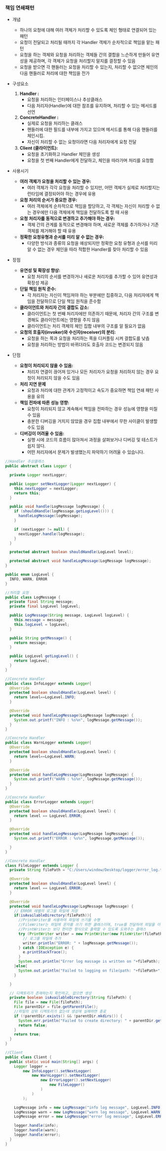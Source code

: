 ### 책임 연쇄패턴
- 개념
    - 하나의 요청에 대해 여러 객체가 처리할 수 있도록 체인 형태로 연결되어 있는 패턴
    - 요청이 전달되고 처리될 때까지 각 Handler 객체가 순차적으로 책임을 맡는 패턴
    - 요청을 하는 객체와 요청을 처리하는 객체들 간의 결합을 느슨하게 만들어 유연성을 제공하며, 각 객체가 요청을 처리할지 말지를 결정할 수 있음
    - 요청을 받으면 각 핸들러는 요청을 처리할 수 있는지, 처리할 수 없으면 체인의 다음 핸들러로 처리에 대한 책임을 전가
- 구성요소
    1. **Handler :**
        - 요청을 처리하는 인터페이스나 추상클래스
        - 다음 처리자(Handler)에 대한 참조를 유지하며, 처리할 수 있는 메서드를 선언
    2. **ConcreteHandler :**
        - 실제로 요청을 처리하는 클래스
        - 핸들러에 대한 필드를 내부에 가지고 있으며 메서드를 통해 다음 핸들러를 체인시킴.
        - 자신이 처리할 수 없는 요청이라면 다음 처리자에게 요청 전달
    3. **Client (클라이언트):**
        - 요청을 초기화하고 Handler 체인을 생성
        - 요청을 첫 번째 Handler에게 전달하고, 체인을 따라가며 처리를 요청함

- 사용시기
    - **여러 객체가 요청을 처리할 수 있는 경우:**
        - 여러 객체가 각각 요청을 처리할 수 있지만, 어떤 객체가 실제로 처리할지는 런타임에 결정되어야 하는 경우에 유용
    - **요청 처리의 순서가 중요한 경우:**
        - 여러 객체에게 순차적으로 책임을 할당하고, 각 객체는 자신이 처리할 수 없는 경우에만 다음 객체에게 책임을 전달하도록 할 때 사용
    - **요청 처리자를 동적으로 변경하고 추가해야 하는 경우:**
        - 객체 간의 관계를 동적으로 변경해야 하며, 새로운 객체를 추가하거나 기존 객체를 제거해야 할 때 유용
    - **정확한 요청유형과 순서를 미리 알 수 없는 경우:**
        - 다양한 방식과 종류의 요청을 예상되지만 정확한 요청 유형과 순서를 미리 알 수 없는 경우 체인을 따라 적합한 Handler를 찾아 처리할 수 있음
- 장점
    - **유연성 및 확장성 향상:**
        - 요청 처리의 순서를 변경하거나 새로운 처리자를 추가할 수 있어 유연성과 확장성 제공
    - **단일 책임 원칙 준수:**
        - 각 처리자는 자신이 책임져야 하는 부분에만 집중하고, 다음 처리자에게 책임을 전달하므로 단일 책임 원칙을 준수함
    - **클라이언트와 처리자 간의 결합도 감소:**
        - 클라이언트는 첫 번째 처리자에만 의존하기 때문에, 처리자 간의 구조를 변경해도 클라이언트에는 영향을 주지 않음
        - 클라이언트는 처리 객체의 체인 집합 내부의 구조를 알 필요가 없음
    - **요청의 호출자(invoker)와 수신자(receiver)의 분리:**
        - 요청을 하는 쪽과 요청을 처리하는 쪽을 디커플링 시켜 결합도를 낮츰
        - 요청을 처리하는 방법이 바뀌더라도 호출자 코드는 변경되지 않음
- 단점
    - **요청이 처리되지 않을 수 있음:**
        - 처리자 연결이 끊어져 있거나 모든 처리자가 요청을 처리하지 않는 경우 요청이 처리되지 않을 수도 있음
    - **처리 지연 문제**
        - 요청과 처리에 대한 관계가 고정적이고 속도가 중요하면 책임 연쇄 패턴 사용을 유의
    - **책임 전파에 따른 성능 영향:**
        - 요청이 처리되지 않고 계속해서 책임을 전파하는 경우 성능에 영향을 미칠 수 있음
        - 충분한 디버깅을 거치지 않았을 경우 집합 내부에서 무한 사이클이 발생할 수도 있음
    - **디버깅이 어려울 수 있음:**
        - 실행 시에 코드의 흐름이 많아져서 과정을 살펴보거나 디버깅 및 테스트가 쉽지 않다.
        - 어떤 처리자에서 문제가 발생했는지 파악하기 어려울 수 있습니다.


```java
//Handler 추상클래스
public abstract class Logger {

  private Logger nextLogger;

  public Logger setNextLogger(Logger nextLogger) {
    this.nextLogger = nextLogger;
    return this;
  }

  public void handle(LogMessage logMessage) {
    if (shouldHandle(logMessage.getLogLevel())) {
      handleLogMessage(logMessage);
    }

    if (nextLogger != null) {
      nextLogger.handle(logMessage);
    }
  }

  protected abstract boolean shouldHandle(LogLevel level);

  protected abstract void handleLogMessage(LogMessage logMessage);
}

public enum LogLevel {
  INFO, WARN, ERROR
}

//처리할 요청
public class LogMessage {
  private final String message;
  private final LogLevel logLevel;

  public LogMessage(String message, LogLevel logLevel) {
    this.message = message;
    this.logLevel = logLevel;
  }

  public String getMessage() {
    return message;
  }

  public LogLevel getLogLevel() {
    return logLevel;
  }
}

//Concrete Handler
public class InfoLogger extends Logger{
  @Override
  protected boolean shouldHandle(LogLevel level) {
    return level==LogLevel.INFO;
  }

  @Override
  protected void handleLogMessage(LogMessage logMessage) {
    System.out.printf("INFO : %s%n", logMessage.getMessage());
  }
}

//Concrete Handler
public class WarnLogger extends Logger{
  @Override
  protected boolean shouldHandle(LogLevel level) {
    return level==LogLevel.WARN;
  }

  @Override
  protected void handleLogMessage(LogMessage logMessage) {
    System.out.printf("WARN : %s%n", logMessage.getMessage());
  }
}

//Concrete Handler
public class ErrorLogger extends Logger{
  @Override
  protected boolean shouldHandle(LogLevel level) {
    return level == LogLevel.ERROR;
  }

  @Override
  protected void handleLogMessage(LogMessage logMessage) {
    System.out.printf("ERROR : %s%n", logMessage.getMessage());

  }
}

//Concrete Handler
class FileLogger extends Logger {
  private String filePath = "C:/Users/window/Desktop/logger/error_log.txt";

  @Override
  protected boolean shouldHandle(LogLevel level) {
    return level == LogLevel.ERROR;
  }

  @Override
  protected void handleLogMessage(LogMessage logMessage) {
    // ERROR 레벨의 로그를 파일에 저장
    if(isAvailableDirectory(filePath)){
      //PrintWriter를 사용하여 파일에 쓰기를 수행
      //FileWriter는 파일에 문자를 쓰기 위한 클래스이며, true를 전달하여 파일을 이어쓰기 모드 지정
      //PrintWriter는 보다 편리한 형식으로 출력할 수 있도록 도와주는 클래스
      try (PrintWriter writer = new PrintWriter(new FileWriter(filePath, true))) {
        // 로그를 파일에 추가
        writer.println("ERROR: " + logMessage.getMessage());
      } catch (IOException e) {
        e.printStackTrace();
      }
      System.out.println("Error log massage is written on "+filePath);
    }else{
      System.out.println("Failed to logging on file(path: "+filePath+")");
    }

  }

  // 디렉토리가 존재하는지 확인하고, 없으면 생성
  private boolean isAvailableDirectory(String filePath) {
    File file = new File(filePath);
    File parentDir = file.getParentFile();
    //파일의 상위 디렉토리가 없는데 생성에 실패하면 종료
    if (!parentDir.exists() && !parentDir.mkdirs()) {
      System.err.println("Failed to create directory: " + parentDir.getAbsolutePath());
      return false;
    }
    return true;
  }
}

//Client
public class Client {
  public static void main(String[] args) {
    Logger logger =
        new InfoLogger().setNextLogger(
            new WarnLogger().setNextLogger(
                new ErrorLogger().setNextLogger(
                    new FileLogger()
                )
            )
        );

    LogMessage info = new LogMessage("info log message", LogLevel.INFO);
    LogMessage warn = new LogMessage("warn log message", LogLevel.WARN);
    LogMessage error = new LogMessage("error log message", LogLevel.ERROR);

    logger.handle(info);
    logger.handle(warn);
    logger.handle(error);
  }
}
```